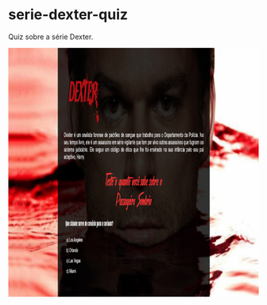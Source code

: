 # serie-dexter-quiz
 Quiz sobre a série Dexter.

<p align = "center">
  <img width="1000" height="500" src="assets/quiz-dexter.png">
 </p>
